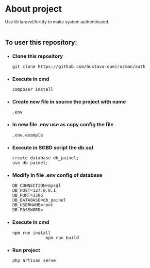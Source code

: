 <h1 style="margin-bottom: 0px;">About project</h1>
<br>
Use lib laravel/fortify to make system authenticated.
<br>
<br>
<h2>To user this repository:</h2>
<ul>
    <li>
        <h3>Clone this repository</h3>
        <pre>git clone https://github.com/Gustavo-queirozman/auth</pre>
    </li>
    <li>
        <h3>Execute in cmd</h3>
        <pre>composer install</pre>
    </li>
    <li>
        <h3>Create new file in source the project with name </h3>
        <pre>.env</pre>
    </li>
    <li>
        <h3>In new file <strong>.env</strong> use as copy config the file</h3>
        <pre>.env.example</pre>
    </li>
    <li>
        <h3>Execute in SGBD script the db.sql</h3>
        <pre>create database db_painel;<br>use db_painel;</pre>
    </li>
    <li>
        <h3>Modify in file <strong>.env</strong> config of database</h3>
        <pre>DB_CONNECTION=mysql<br>DB_HOST=127.0.0.1<br>DB_PORT=3306<br>DB_DATABASE=db_painel<br>DB_USERNAME=root<br>DB_PASSWORD=</pre>
    </li>
    <li>
        <h3>Execute in cmd</h3>
        <pre>npm run install
             npm run build</pre>
    </li>
    <li>
        <h3>Run project</h3>
        <pre>php artisan serve</pre>
    </li>
</ul>










<br>


